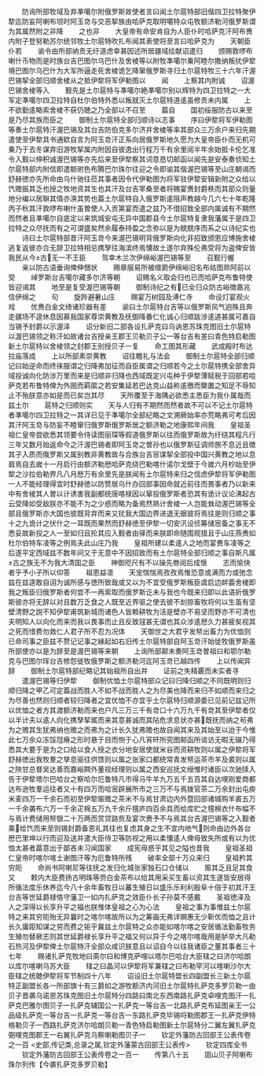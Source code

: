 <!-- { "loadSidebar": true } -->
　　防询所部牧域及弃凖噶尔附俄罗斯故使者言曰闻土尔扈特部旧偕四卫拉特聚伊犂迄防妄阿喇布坦时阿玉竒与交恶挈族由哈萨克取明噶特众屯牧额济勒河俄罗斯谓为其属然附之非降
　　之也非
　　大皇帝有命安肯自为人臣仆时哈萨克汗阿布赉内附子登努勒苏尔统邻牧土尔扈特吹扎布闻其表使将至言曰哈萨克为
　　天朝臣仆若
　　谕令由所部纳贡无纡道虑幸甚因述所居疆域绘献诏遣归
　　颁赐敦啰布喇什币物而是时族台吉巴图尔乌巴什及舍棱等以附牧凖噶尔乗阿睦尔撒纳叛扰伊犂境巴图尔乌巴什为大军所逼走死舍棱诡乞降窜俄罗斯寻归土尔扈特牧三十六年汗渥巴锡挈全部归顺舍棱从之抵伊犂将军伊勒图以
　　闻
　　上察其内附诚
　　诏渥巴锡舍棱等入
　　觐先是土尔扈特与凖噶尔絶凖噶尔别以辉特为四卫拉特之一大军定凖噶尔四卫拉特自杜尔伯特外悉以叛就灭土尔扈特道逺虽修贡未内属
　　上不欲勤逺略索舍棱不获仍聴之乃全部以不召至
　　葢自
　　国初绥服防古以来至是乃尽其族而臣之
　　御制土尔扈特全部归顺诗以志事
　　序曰伊犂将军伊勒图等奏土尔扈特汗渥巴锡及其台吉防伯克多尔济并舍棱等率其部众三万余户来归先期遣使至伊犂具书通欵自言为阿玉竒汗正系向居俄罗斯地久愿为大皇帝臣仆而无机可乗乃于去冬谋弃旧游牧挈属内附因自彼逸出行程万千有余里阅半年余始抵卡伦乞准令入觐以伸积诚渥巴锡等亦先后来至伊犂察其词意恳切邮函以闻先是安泰奏侦知土尔扈特部内附信即遣额驸色布腾巴尔珠尔往迎之令即谕其偕渥巴锡等至山庄朝谒而舒赫徳亦先所命由乌什驰往莅其事者因令代伊勒图为将军驻伊犂安辑新附之众给以饩赡振其乏也授之牧地资其生也其汗及台吉宰桑至者将赐宴赉封爵秩而其部众则量地分编以居聨其情亦涣其势也葢土尔扈特自入俄罗斯逺阻声教越今几六七十年乾隆丙子秋其汗敦啰布喇什虽曽使人入贡第宴而遣之兹乃不借招致全部内属诚有不期然而然者且凖噶尔自底定以来筑城安屯无异中国郡县今土尔扈特复隶我藩属于是四卫拉特之众尽抚而有之可谓盛矣然余履泰持盈之念弥以是为兢兢序而系之以诗纪实也
　　诗曰土尔扈特部昔汗阿玉竒今来渥巴锡明背俄罗斯向化非招致颁恩应博施舍棱逃复返彼亦合无辞卫拉特相忌携孥往海滨终焉懐故土遂尔弃殊伦弗受将为盗俾安皆我民从今古无一不王臣
　　驾幸木兰次伊绵峪渥巴锡等至
　　召觐行幄
　　亲以防古语垂询俾伸悃状
　　赐章服易所被缯罽伊绵峪旧名布祜图昻阿前以受
　　绰罗斯台吉噶尔藏多尔济等朝
　　诏赐名义取会归也已而哈萨克布鲁特使皆迎谒其
　　地至是复受渥巴锡等朝
　　御制诗纪之有已全归众防古峪徴嘉兆信伊绵之
　　句
　　旋跸避暑山庄
　　赐宴万树园及溥仁寺
　　命设灯宴观火戏
　　优赉白金文绮诸珍器有差
　　谕曰土尔扈特台吉等以俄罗斯风气逈殊且奔走疆场不遑休息因慕我国家尊崇黄教及抚御降番仁化诚心归顺跋涉逺道甚属可嘉自当锡予封爵以示渥泽
　　诏分新旧二部各设扎萨克曰乌讷恩苏珠克图旧土尔扈特以渥巴锡领之称汗如故诸台吉授亲王郡王贝勒贝子公一等台吉有差曰青色特启勒图新土尔扈特以舍棱领之封郡王别授贝子一复
　　命工图其形藏
　　武成殿时布达拉庙落成
　　上以所部素崇黄教
　　诏往瞻礼与法会
　　御制土尔扈特全部归顺记曰始逆命而终徕服谓之归降弗加征而自臣属谓之归顺若今之土尔扈特携全部舍异域投诚向化防涉万里而来是归顺非归降也西域既定兴屯种于伊犂薄赋税于回部若哈萨克若布鲁特俾为外圉而羁縻之若安集延若巴达克山益称逺徼而槩置之知足不辱知止不殆朕意亦如是而已矣岂其尽
　　天所覆至于海隅必欲悉主悉臣为我仆属哉而兹土尔
　　扈特之归顺则实
　　天与人归有不期然而然者故不可以不记土尔扈特者凖噶尔四卫拉特之一其详已见于凖噶尔全部纪略之文溯厥始率亦荒略弗可考后因其汗阿玉竒与防妄不睦窜归俄罗斯俄罗斯居之额济勒之地康熙年间我
　　皇祖圣祖仁皇帝尝欲悉其领要令侍读图丽琛等假道俄罗斯以往而俄罗斯故为纡绕其程凡行三年又数月始返命今之汗渥巴锡者即阿玉竒之曽孙也以俄罗斯征调师旅不息近且徴其子入质而俄罗斯又属别教非黄教故与合族台吉宻谋挈全部投中国兴黄教之地以息肩焉自去嵗十一月启行由额济勒厯哈萨克绕巴勒喀什诺尔戈壁于今嵗六月杪始至伊犂之沙拉伯勒界凡八月厯万有余里先是朕闻有土尔扈特来归之信虑伊犂将军伊勒图一人不能经理得宜时舒赫徳以防赞居乌什办回部事因命就近前往而畏事者乃以新来中有舍棱其人曽以计诱害我副都统唐喀禄因以窜投俄罗斯者恐其有诡计议论沸起古云受降如受敌朕亦不能不为之少惑而略为备焉然熟计舍棱一人岂能耸动渥巴锡等全部且俄罗斯亦大国也彼既背弃而来又扰我大国边界进退无据彼将焉往是则归顺之事十之九诡计之伏什之一耳既而果然而舒赫徳至伊犂一切安汛设侦筹储宻备之事无不悉妥故新投之人一至如归且抡其应入觐者由驿而来朕即命随围观猎且于山庄燕赉如杜尔伯特车凌等之例焉夫此山庄乃我
　　皇祖所建以柔逺人之地而宴赉车凌等之后遂平定西域兹不数年间又于无意中不因招致而有土尔扈特全部归顺之事自斯凡属古之族无不为我大清国之臣
　　神御咫尺有不以操先劵阅后成惬
　　志而愉快者乎予小子所以仰答
　　祖恩益凛
　　天宠惴惴焉孜孜焉惟恐意或满而力或弛念兹在兹遑敢自诩为诚所感与徳所致哉或又以为不宜受俄罗斯叛臣虞启边衅葢舍棱即我之叛臣归俄罗斯者何尝不一再索取而俄罗斯讫未与我也今既来归即以此语折俄罗斯彼亦将无辞以对且数万乏食之人既至近界驱之使去彼不刦掠畜牧将何以生虽有坚壁清野之説不知伊犂甫筑新城而诸色人皆赖耕牧为活是壁亦不易坚而野亦不可清也夫明知人以向化而来而我以畏事而止且反致冦甚无谓也其众涉逺厯久力甚疲矣视其之死而惜费勿救仁人君子所不忍为况体
　　天御世之大君乎发帑出畜力为优恤则已命司事之臣兹不赘记记事之縁起如右旧传土尔扈特部自阿玉竒汗始徙牧俄罗斯虽所部使亦以是为辞至是渥巴锡等来朝
　　上询所部颠末奏阿玉竒曽祖曰和鄂尔勒克与巴图尔珲台吉修怨徙牧俄罗斯之额济勒河迄阿玉竒已越四传
　　上以传闻异辞
　　御制土尔扈特部纪略记其始祖所自出并
　　证前之失精覈而未实者寻
　　遣渥巴锡等归伊犂
　　御制优恤土尔扈特部众记曰归降归顺之不同既明则归顺归降之甲乙可定葢战而胜人不如不战而胜人之为尽美也降而来归不如顺而来归之为尽善也然则归顺者较归降者之宜优恤不亦宜乎土尔扈特归顺源委已见前记兹记所以优恤之者方其渡额济勒而来也户凡三万三千有竒口十六万九千有竒其至伊犂者仅以半计夫以逺人向化携孥挈属而来其意甚诚而其阽危求息状亦甚既抚而纳之茍弗为之赡其生犹弗纳也赡之而弗为之计长久犹弗赡也故自闻其来及其始至以迨于今惟此七万余众冻馁尫瘠之形时悬于目而恻于心凡宵旰所究图邮函所谘访无暇无辍乃得悉其大要于是为之口给以食人授之衣分地安居使就米谷而资耕牧则以属之伊犂将军舒赫徳出我牧羣之孳息驱往供馈则以属之张家口都统常青发帑运茶市羊及裘则以属之陜甘总督吴达善而嘉峪闗外董视经理则以属之西安巡抚文绶惟时诸臣以次驰牍入告于伊犂塔尔巴哈台之察哈尔厄鲁特凡市得马牛羊九万五千五百其自达哩刚爱商都达布逊牧羣运往者又十有四万而哈宻辟展所市之三万不与焉拨官茶二万余封出屯庾米麦四万一千余石而初至伊犂赈赡之茶米不与焉甘肃边内外暨回部诸城购羊裘五万一千余袭布六万一千余疋棉五万九千余斤氊庐四百余具而给库贮之氊棉衣什布幅不与焉计费储用帑银二十万两而赏贷路赀及宴次赉予不与焉其台吉渥巴锡等之入觐者乘给饩而来至则锡封爵备恩礼其往也复虑其身之生不宜内地气则命由边外各台厯巴里坤以行而迎及送并遣大臣侍卫等防视之用以柔懐逺人俾毋致失所或有以为优恤太甚者葢意出于鄙吝未习闻国家
　　成宪毋惑乎其见之隘也昔我
　　皇祖圣祖仁皇帝时喀尔喀土谢图汗等为厄鲁特所残
　　破率全部十万众来归
　　皇祖矜其穷阨
　　命尚书阿喇尼等往抚之发归化城张家独石口仓储以
　　赈其乏且足其食又
　　敕内大臣费扬古明珠等赍白金茶布以给其用采买生畜以资其生遂皆安居得所循法度乐休养迄今八十余年畜牧日以蕃生殖日以盛乐乐利利殷阜十倍于初其汗王台吉等世延爵禄恪守藩卫一如内扎萨克之效臣仆长子孙莫不感戴
　　圣祖徳泽及人之深得以长享升平之福也朕惟体皇祖之心为心法
　　皇祖之事为事惟兹土尔扈特之来其穷阨殆无异曩时之喀尔喀故所以为之筹画无弗详赒惠无少靳优而恤之且计长久庸距知谋之劳而费之钜乎冀兹土尔扈特之众亦能如喀尔喀之安居循法勤畜牧务生殖勿替厥志则其世延爵禄长享升平之福又何以异于今之喀尔喀哉用是胪举大凡勒石热河及伊犂俾土尔扈特汗全部众咸识朕意且以诏自今以往我诸臣之董其事者三十七年
　　赐诸扎萨克牧地曰斋尔曰和博克萨哩以塔尔巴哈台大臣辖之曰济尔哈朗以库尔喀喇乌苏大臣
　　辖之曰晶河以伊犂将军兼辖之曰布勒罕河以喀喇沙尔大臣辖之统聴伊犂将军节制四十八年
　　诏设旧土尔扈特盟长四副盟长三新土尔扈特正副盟长各一所部旗十有三爵如之游牧额济内河旧土尔扈特扎萨克多罗贝勒一由贝子晋袭乌诺恩苏珠克图旧土尔扈特分四路曰南北东西南路扎萨克卓哩克图汗一扎萨克巴雅尔图贝子一扎萨克辅国公一扎萨克一等台吉一北路扎萨克布延图亲王一公品级扎萨克一等台吉一扎萨克一等台吉一东路扎萨克毕锡哷勒图郡王一扎萨克伊特格勒贝子一西路扎萨克济尔哈朗贝勒一青色特启勒图新土尔扈特分二翼左翼扎萨克弼哩克图郡王一右翼扎萨克乌察喇勒图贝子一
　　钦定外藩防古回部王公表传卷之一百
<史部,传记类,总录之属,钦定外藩蒙古回部王公表传>
　　钦定四库全书
　　钦定外藩防古回部王公表传卷之一百一
　　传第八十五
　　固山贝子阿喇布珠尔列传【今袭扎萨克多罗贝勒】
